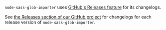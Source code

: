 `node-sass-glob-importer` uses [GitHub's Releases feature](https://github.com/blog/1547-release-your-software) for its changelogs.

See [the Releases section of our GitHub project](https://github.com/maoberlehner/node-sass-glob-importer/releases) for changelogs for each release version of `node-sass-glob-importer`.
